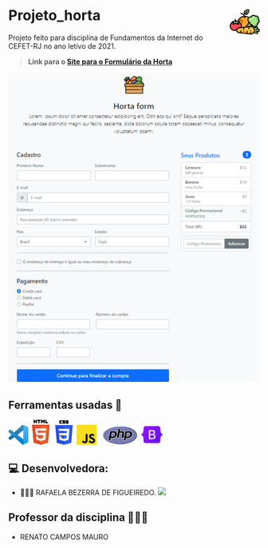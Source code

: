 # Projeto_horta <img src="Img/vegetal.png" alt="Vegetal" width="60" align="right">

Projeto feito para disciplina de Fundamentos da Internet do CEFET-RJ no ano letivo de 2021.

> **Link para o [Site para o Formulário da Horta](https://rafaelabf.github.io/Projeto_horta/)**

<img src="Img/Form_Horta.png" alt="Layout do forms" width="600">

## Ferramentas usadas 🔧

<img src="Img/VS_Code_Logo.png" alt="VS Code Logo" width="40"><img src="Img/HTML_Logo.png" alt="HTML Logo" width="50"> <img src="Img/CSS_Logo.png" alt="CSS Logo" width="35">&nbsp;&nbsp;<img src="Img/JS_Logo.png" alt="JS Logo" width="40">&nbsp;&nbsp; <img src="Img/PHP_Logo.png" alt="PHP Logo" width="70">&nbsp;<img src="Img/Bootstrap_Logo.png" alt="Bootstrap Logo" width="50">

## 💻 Desenvolvedora:

- 👩🏻‍💻 RAFAELA BEZERRA DE FIGUEIREDO. <a href="https://github.com/RafaelaBF"><img  src="https://img.shields.io/badge/github-%23100000.svg?&style=for-the-badge&logo=github&logoColor=white&link=mailto:https://github.com/RafaelaBF" width="50"></a>

## Professor da disciplina 👨🏻‍🏫

- RENATO CAMPOS MAURO
